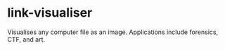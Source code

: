 # link-visualiser
Visualises any computer file as an image. Applications include forensics, CTF, and art.
